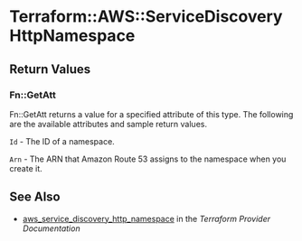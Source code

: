 # Terraform::AWS::ServiceDiscoveryHttpNamespace



## Return Values

### Fn::GetAtt

Fn::GetAtt returns a value for a specified attribute of this type. The following are the available attributes and sample return values.

`Id` - The ID of a namespace.

`Arn` - The ARN that Amazon Route 53 assigns to the namespace when you create it.

## See Also

* [aws_service_discovery_http_namespace](https://www.terraform.io/docs/providers/aws/r/service_discovery_http_namespace.html) in the _Terraform Provider Documentation_